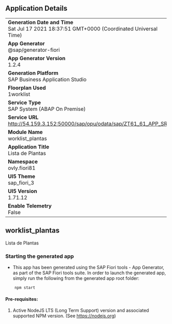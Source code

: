 ## Application Details
|               |
| ------------- |
|**Generation Date and Time**<br>Sat Jul 17 2021 18:37:51 GMT+0000 (Coordinated Universal Time)|
|**App Generator**<br>@sap/generator-fiori|
|**App Generator Version**<br>1.2.4|
|**Generation Platform**<br>SAP Business Application Studio|
|**Floorplan Used**<br>1worklist|
|**Service Type**<br>SAP System (ABAP On Premise)|
|**Service URL**<br>http://54.159.3.152:50000/sap/opu/odata/sap/ZT61_61_APP_SRV
|**Module Name**<br>worklist_plantas|
|**Application Title**<br>Lista de Plantas|
|**Namespace**<br>ovly.fiori81|
|**UI5 Theme**<br>sap_fiori_3|
|**UI5 Version**<br>1.71.12|
|**Enable Telemetry**<br>False|

## worklist_plantas

Lista de Plantas

### Starting the generated app

-   This app has been generated using the SAP Fiori tools - App Generator, as part of the SAP Fiori tools suite.  In order to launch the generated app, simply run the following from the generated app root folder:

```
    npm start
```

#### Pre-requisites:

1. Active NodeJS LTS (Long Term Support) version and associated supported NPM version.  (See https://nodejs.org)


